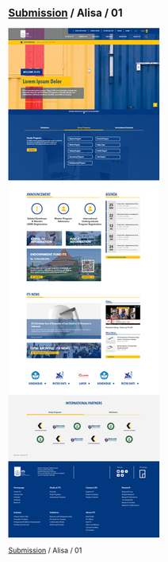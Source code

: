## [Submission](/README.md) / Alisa / 01

![Submission 01](/img/01.png)

[Submission](/README.md) / Alisa / 01